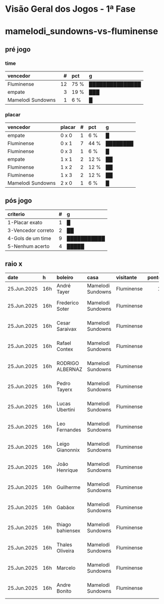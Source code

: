 # Visão Geral dos Jogos - 1ª Fase

# mamelodi_sundowns-vs-fluminense

## pré jogo

### time

| vencedor          |   # | pct   | g               |
|:------------------|----:|:------|:----------------|
| Fluminense        |  12 | 75 %  | ███████████████ |
| empate            |   3 | 19 %  | ███             |
| Mamelodi Sundowns |   1 | 6 %   | █               |

### placar

| vencedor          | placar   |   # | pct   | g        |
|:------------------|:---------|----:|:------|:---------|
| empate            | 0 x 0    |   1 | 6 %   | █        |
| Fluminense        | 0 x 1    |   7 | 44 %  | ████████ |
| Fluminense        | 0 x 3    |   1 | 6 %   | █        |
| empate            | 1 x 1    |   2 | 12 %  | ██       |
| Fluminense        | 1 x 2    |   2 | 12 %  | ██       |
| Fluminense        | 1 x 3    |   2 | 12 %  | ██       |
| Mamelodi Sundowns | 2 x 0    |   1 | 6 %   | █        |

## pós jogo

| criterio           |   # | g           |
|:-------------------|----:|:------------|
| 1-Placar exato     |   1 | █           |
| 3-Vencedor correto |   2 | ██          |
| 4-Gols de um time  |   9 | ███████████ |
| 5-Nenhum acerto    |   4 | █████       |

## raio x

| date        | h   | boleiro          | casa              | visitante   |   pontos | criteiro           | bol_placar   | bol_time          | real_placar   | real_time   |
|:------------|:----|:-----------------|:------------------|:------------|---------:|:-------------------|:-------------|:------------------|:--------------|:------------|
| 25.Jun.2025 | 16h | André Tayer      | Mamelodi Sundowns | Fluminense  |       12 | 1-Placar exato     | 0 x 0        | empate            | 0 x 0         | empate      |
| 25.Jun.2025 | 16h | Frederico Soter  | Mamelodi Sundowns | Fluminense  |        5 | 3-Vencedor correto | 1 x 1        | empate            | 0 x 0         | empate      |
| 25.Jun.2025 | 16h | Cesar Saraivax   | Mamelodi Sundowns | Fluminense  |        5 | 3-Vencedor correto | 1 x 1        | empate            | 0 x 0         | empate      |
| 25.Jun.2025 | 16h | Rafael Contex    | Mamelodi Sundowns | Fluminense  |        1 | 4-Gols de um time  | 0 x 1        | Fluminense        | 0 x 0         | empate      |
| 25.Jun.2025 | 16h | RODRIGO ALBERNAZ | Mamelodi Sundowns | Fluminense  |        1 | 4-Gols de um time  | 0 x 1        | Fluminense        | 0 x 0         | empate      |
| 25.Jun.2025 | 16h | Pedro Tayerx     | Mamelodi Sundowns | Fluminense  |        1 | 4-Gols de um time  | 2 x 0        | Mamelodi Sundowns | 0 x 0         | empate      |
| 25.Jun.2025 | 16h | Lucas Ubertini   | Mamelodi Sundowns | Fluminense  |        1 | 4-Gols de um time  | 0 x 3        | Fluminense        | 0 x 0         | empate      |
| 25.Jun.2025 | 16h | Leo Fernandes    | Mamelodi Sundowns | Fluminense  |        1 | 4-Gols de um time  | 0 x 1        | Fluminense        | 0 x 0         | empate      |
| 25.Jun.2025 | 16h | Leigo Gianonnix  | Mamelodi Sundowns | Fluminense  |        1 | 4-Gols de um time  | 0 x 1        | Fluminense        | 0 x 0         | empate      |
| 25.Jun.2025 | 16h | João Henrique    | Mamelodi Sundowns | Fluminense  |        1 | 4-Gols de um time  | 0 x 1        | Fluminense        | 0 x 0         | empate      |
| 25.Jun.2025 | 16h | Guilherme        | Mamelodi Sundowns | Fluminense  |        1 | 4-Gols de um time  | 0 x 1        | Fluminense        | 0 x 0         | empate      |
| 25.Jun.2025 | 16h | Gabãox           | Mamelodi Sundowns | Fluminense  |        1 | 4-Gols de um time  | 0 x 1        | Fluminense        | 0 x 0         | empate      |
| 25.Jun.2025 | 16h | thiago bahiensex | Mamelodi Sundowns | Fluminense  |        0 | 5-Nenhum acerto    | 1 x 2        | Fluminense        | 0 x 0         | empate      |
| 25.Jun.2025 | 16h | Thales Oliveira  | Mamelodi Sundowns | Fluminense  |        0 | 5-Nenhum acerto    | 1 x 3        | Fluminense        | 0 x 0         | empate      |
| 25.Jun.2025 | 16h | Marcelo          | Mamelodi Sundowns | Fluminense  |        0 | 5-Nenhum acerto    | 1 x 2        | Fluminense        | 0 x 0         | empate      |
| 25.Jun.2025 | 16h | Andre Bonito     | Mamelodi Sundowns | Fluminense  |        0 | 5-Nenhum acerto    | 1 x 3        | Fluminense        | 0 x 0         | empate      |